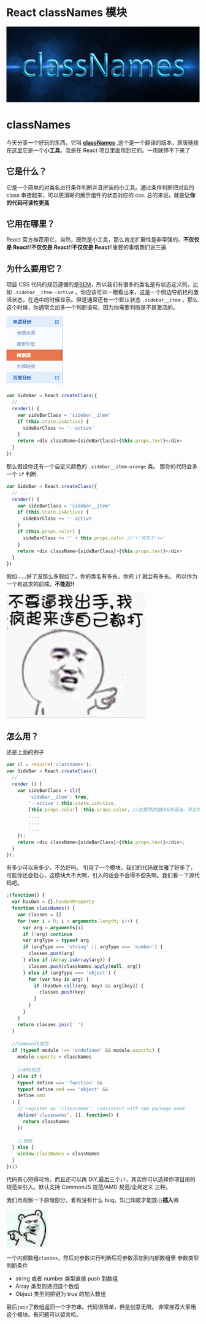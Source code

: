 # React classNames 模块

![classNames](https://raw.githubusercontent.com/ManfredHu/manfredHu.github.io/master/images/classNames.png)

# classNames

今天分享一个好玩的东西，它叫 [**classNames**](https://github.com/ManfredHu/classnames) ,这个是一个翻译的版本，原版链接在[这里](https://github.com/JedWatson/classnames)它是一个**小工具**。我是在 React 项目里面用到它的。一用就停不下来了

## 它是什么？

它是一个简单的对类名进行条件判断并且拼装的小工具。通过条件判断把对应的 class 串接起来，可以更清晰的展示组件的状态对应的 css.
总的来说，就是**让你的代码可读性更高**

## 它用在哪里？

React 官方推荐用它，当然，既然是小工具，那么肯定扩展性是非常强的。**不仅仅是 React**!!**不仅仅是 React**!!**不仅仅是 React**!!重要的事情我们说三遍

## 为什么要用它？

项目 CSS 代码的规范遵循的是[BEM](http://www.w3cplus.com/css/bem-definitions.html)，所以我们有很多的类名是有状态定义的，比如 `.sidebar__item--active` 。你应该可以一眼看出来，这是一个侧边导航栏的激活状态，在选中的时候显示。但是通常还有一个默认状态 `.sidebar__item` ，那么这个时候，你通常会加多一个判断语句，因为你需要判断是不是激活的。

![侧边栏激活状态](https://raw.githubusercontent.com/ManfredHu/manfredHu.github.io/master/images/sidebar-active.png)

```javascript
var SideBar = React.createClass({
  // ...
  render() {
    var sideBarClass = 'sidebar__item'
    if (this.state.isActive) {
      sideBarClass += '--active'
    }
    return <div className={sideBarClass}>{this.props.text}</div>
  }
})
```

那么假设你还有一个自定义颜色的 `.sidebar__item-orange` 类。
那你的代码会多一个 `if` 判断.

```javascript
var SideBar = React.createClass({
  // ...
  render() {
    var sideBarClass = 'sidebar__item'
    if (this.state.isActive) {
      sideBarClass += '--active'
    }
    if (this.props.color) {
      sideBarClass += '' + this.props.color //'+'优先于'+='
    }
    return <div className={sideBarClass}>{this.props.text}</div>
  }
})
```

假如……好了没那么多假如了，你的类名有多长，你的 `if` 就会有多长。
所以作为一个有追求的前端，**不能忍!!**

![不能忍](https://raw.githubusercontent.com/ManfredHu/manfredHu.github.io/master/images/canNotEndure.jpg)

## 怎么用？

还是上面的例子

```javascript
var cl = require('classnames');
var SideBar = React.createClass({
  // ...
  render () {
    var sideBarClass = cl({
        'sidebar__item': true,
        '--active': this.state.isActive,
        [this.props.color] :this.props.color, //这里用的是ES6的语法，可以用JSX编译工具如babel转换出来
        ....
        ....
        ....
    });
    return <div className={sideBarClass}>{this.props.text}</div>;
  }
});
```

有多少可以来多少，不怂好吗。
引用了一个模块，我们的代码就优雅了好多了，可能你还会担心，这模块大不大啊，引入的话会不会得不偿失啊。我们看一下源代码吧。

```javascript
;(function() {
  var hasOwn = {}.hasOwnProperty
  function classNames() {
    var classes = []
    for (var i = 0; i < arguments.length; i++) {
      var arg = arguments[i]
      if (!arg) continue
      var argType = typeof arg
      if (argType === 'string' || argType === 'number') {
        classes.push(arg)
      } else if (Array.isArray(arg)) {
        classes.push(classNames.apply(null, arg))
      } else if (argType === 'object') {
        for (var key in arg) {
          if (hasOwn.call(arg, key) && arg[key]) {
            classes.push(key)
          }
        }
      }
    }
    return classes.join(' ')
  }

  //CommonJS规范
  if (typeof module !== 'undefined' && module.exports) {
    module.exports = classNames

    //AMD规范
  } else if (
    typeof define === 'function' &&
    typeof define.amd === 'object' &&
    define.amd
  ) {
    // register as 'classnames', consistent with npm package name
    define('classnames', [], function() {
      return classNames
    })

    //其他
  } else {
    window.classNames = classNames
  }
})()
```

代码真心短得可怜，而且还可以再 DIY,最后三个`if`，其实你可以选择你项目用的规范来引入。默认支持 CommonJS 规范/AMD 规范/全局定义 三种。

我们再观察一下原理部分，看有没有什么 bug。知己知彼才能放心**插入**嘛

![](https://raw.githubusercontent.com/ManfredHu/manfredHu.github.io/master/images/heihei.gif)

一个内部数组`classes`，然后对参数进行判断后将参数添加到内部数组里
参数类型判断条件

- string 或者 number 类型直接 push 到数组
- Array 类型则递归这个数组
- Object 类型则把键为 true 的加入数组

最后`join`了数组返回一个字符串。代码很简单，但是创意无限。
非常推荐大家用这个模块。有问题可以留言哈。

